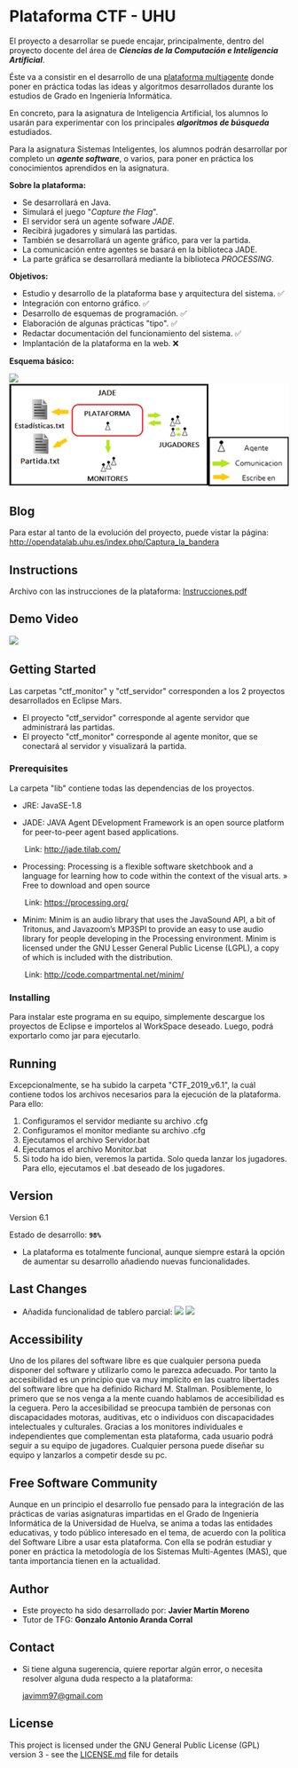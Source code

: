 # Plataforma CTF - UHU

El proyecto a desarrollar se puede encajar, principalmente, dentro del proyecto docente del área de ***Ciencias de la Computación e Inteligencia Artificial***. 

Éste va a consistir en el desarrollo de una <u>plataforma multiagente</u> donde poner en práctica todas las ideas y algoritmos desarrollados durante los estudios de Grado en Ingeniería Informática. 

En concreto, para la asignatura de Inteligencia Artificial, los alumnos lo usarán para experimentar con los principales ***algoritmos de búsqueda*** estudiados. 

Para la asignatura Sistemas Inteligentes, los alumnos podrán desarrollar por completo un ***agente software***, o varios, para poner en práctica los conocimientos aprendidos en la asignatura. 

**Sobre la plataforma:**

- Se desarrollará en Java. 
- Simulará el juego "*Capture the Flag*". 
- El servidor será un agente sofware *JADE*. 
- Recibirá jugadores y simulará las partidas. 
- También se desarrollará un agente gráfico, para ver la partida. 
- La comunicación entre agentes se basará en la biblioteca JADE. 
- La parte gráfica se desarrollará mediante la biblioteca *PROCESSING*.

**Objetivos:** 

- Estudio y desarrollo de la plataforma base y arquitectura del sistema. ✅
- Integración con entorno gráfico. ✅
- Desarrollo de esquemas de programación. ✅
- Elaboración de algunas prácticas "tipo". ✅
- Redactar documentación del funcionamiento del sistema. ✅
- Implantación de la plataforma en la web. ❌

**Esquema básico:**

![](C:\Users\JAVIER\Desktop\TFG\GitRepository\Plataforma_CTF_UHU\Files\Esquema_CTF.png)
![](<https://github.com/Saviatron/Plataforma_CTF_UHU/blob/master/Files/Esquema_CTF.png>)



## Blog
Para estar al tanto de la evolución del proyecto, puede vistar la página:
http://opendatalab.uhu.es/index.php/Captura_la_bandera

## Instructions
Archivo con las instrucciones de la plataforma: [Instrucciones.pdf](Files/Instrucciones.pdf)

## Demo Video

[![](http://img.youtube.com/vi/K_xbm8FObIE/0.jpg)](http://www.youtube.com/watch?v=K_xbm8FObIE "Youtube")

## Getting Started

Las carpetas "ctf_monitor" y "ctf_servidor" corresponden a los 2 proyectos desarrollados en Eclipse Mars. 
- El proyecto "ctf_servidor" corresponde al agente servidor que administrará las partidas.
- El proyecto "ctf_monitor" corresponde al agente monitor, que se conectará al servidor y visualizará la partida.

### Prerequisites

La carpeta "lib" contiene todas las dependencias de los proyectos. 

- JRE: JavaSE-1.8



- JADE: JAVA Agent DEvelopment Framework is an open source platform for peer-to-peer agent based applications.

  ​	Link: http://jade.tilab.com/

  

- Processing: Processing is a flexible software sketchbook and a language for learning how to code within the 
  context of the visual arts.
  » Free to download and open source

  ​	Link: https://processing.org/

  

- Minim: Minim is an audio library that uses the JavaSound API, a bit of Tritonus, and Javazoom’s MP3SPI to 
  provide an easy to use audio library for people developing in the Processing environment.
  Minim is licensed under the GNU Lesser General Public License (LGPL), a copy of which is included with the 
  distribution.

  ​	Link: http://code.compartmental.net/minim/

  



### Installing

Para instalar este programa en su equipo, simplemente descargue los proyectos de Eclipse e importelos al WorkSpace deseado.
Luego, podrá exportarlo como jar para ejecutarlo.

## Running

Excepcionalmente, se ha subido la carpeta "CTF_2019_v6.1", la cuál contiene todos los archivos necesarios para la ejecución de la plataforma.
Para ello:

1. Configuramos el servidor mediante su archivo .cfg
2. Configuramos el monitor mediante su archivo .cfg
3. Ejecutamos el archivo Servidor.bat
4. Ejecutamos el archivo Monitor.bat
5. Si todo ha ido bien, veremos la partida. Solo queda lanzar los jugadores. Para ello, ejecutamos el .bat deseado de los jugadores.

## Version

Version 6.1

Estado de desarrollo: **`98%`**

- La plataforma es totalmente funcional, aunque siempre estará la opción de aumentar su desarrollo añadiendo nuevas funcionalidades.

## Last Changes

- Añadida funcionalidad de tablero parcial:
![](C:\Users\JAVIER\Desktop\TFG\GitRepository\Plataforma_CTF_UHU\Files\Tablero_Parcial.gif)
![](<https://github.com/Saviatron/Plataforma_CTF_UHU/blob/master/Files/Tablero_Parcial.gif>)

## Accessibility

Uno de los pilares del software libre es que cualquier persona pueda disponer del software y utilizarlo como le parezca adecuado. Por tanto la accesibilidad es un principio que va muy implícito en las cuatro libertades del software libre que ha definido Richard M. Stallman.
Posiblemente, lo primero que se nos venga a la mente cuando hablamos de accesibilidad es la ceguera. Pero la accesibilidad se preocupa también de personas con discapacidades motoras, auditivas, etc o individuos con discapacidades intelectuales y culturales.
Gracias a los monitores individuales e independientes que complementan esta plataforma, cada usuario podrá seguir a su equipo de jugadores. Cualquier persona puede diseñar su equipo y lanzarlos a competir desde su pc.

## Free Software Community

Aunque en un principio el desarrollo fue pensado para la integración de las prácticas de varias asignaturas impartidas en el Grado de Ingeniería Informática de la Universidad de Huelva, se anima a todas las entidades educativas, y todo público interesado en el tema, de acuerdo con la política del Software Libre a usar esta plataforma. Con ella se podrán estudiar y poner en práctica la metodología de los Sistemas Multi-Agentes (MAS), que tanta importancia tienen en la actualidad.

## Author

* Este proyecto ha sido desarrollado por: **Javier Martín Moreno** 
* Tutor de TFG: **Gonzalo Antonio Aranda Corral**

## Contact

- Si tiene alguna sugerencia, quiere reportar algún error, o necesita resolver alguna duda respecto a la plataforma:

  [javimm97@gmail.com](mailto:javimm97@gmail.com)

## License

This project is licensed under the GNU General Public License (GPL) version 3 - see the [LICENSE.md](LICENSE.md) file for details

